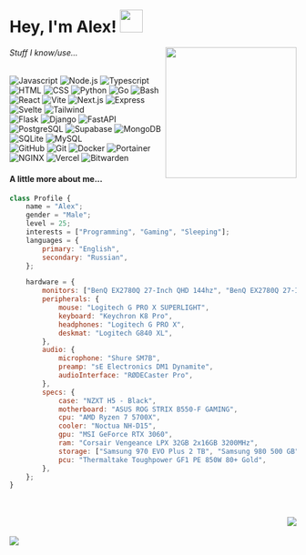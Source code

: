 <h1> Hey, I'm Alex! <img src="https://cdn.discordapp.com/emojis/950042987889561610.webp" width="40"></h1>
<img align='right' src="https://i.imgur.com/mBtjO7J.png" width="230">

###### Stuff I know/use...
![Javascript](https://img.shields.io/badge/-Javascript-05122A?style=flat&logo=javascript)
![Node.js](https://img.shields.io/badge/-Node.js-05122A?style=flat&logo=node.js)
![Typescript](https://img.shields.io/badge/-Typescript-05122A?style=flat&logo=typescript)
![HTML](https://img.shields.io/badge/-HTML-05122A?style=flat&logo=HTML5)
![CSS](https://img.shields.io/badge/-CSS-05122A?style=flat&logo=CSS3)
![Python](https://img.shields.io/badge/-Python-05122A?style=flat&logo=python)
![Go](https://img.shields.io/badge/-Go-05122A?style=flat&logo=go)
![Bash](https://img.shields.io/badge/-Bash-05122A?style=flat&logo=gnubash)<br>
![React](https://img.shields.io/badge/-React-05122A?style=flat&logo=react)
![Vite](https://img.shields.io/badge/-Vite-05122A?style=flat&logo=vite)
![Next.js](https://img.shields.io/badge/-Next.js-05122A?style=flat&logo=next.js)
![Express](https://img.shields.io/badge/-Express-05122A?style=flat&logo=express)
![Svelte](https://img.shields.io/badge/-Svelte-05122A?style=flat&logo=svelte)
![Tailwind](https://img.shields.io/badge/-Tailwind-05122A?style=flat&logo=tailwindcss)<br>
![Flask](https://img.shields.io/badge/-Flask-05122A?style=flat&logo=flask)
![Django](https://img.shields.io/badge/-Django-05122A?style=flat&logo=django)
![FastAPI](https://img.shields.io/badge/-FastAPI-05122A?style=flat&logo=fastapi)<br>
![PostgreSQL](https://img.shields.io/badge/-PostgreSQL-05122A?style=flat&logo=postgresql)
![Supabase](https://img.shields.io/badge/-Supabase-05122A?style=flat&logo=supabase)
![MongoDB](https://img.shields.io/badge/-MongoDB-05122A?style=flat&logo=mongodb)
![SQLite](https://img.shields.io/badge/-SQLite-05122A?style=flat&logo=sqlite)
![MySQL](https://img.shields.io/badge/-MySQL-05122A?style=flat&logo=mysql)<br>
![GitHub](https://img.shields.io/badge/-GitHub-05122A?style=flat&logo=github)
![Git](https://img.shields.io/badge/-Git-05122A?style=flat&logo=git)
![Docker](https://img.shields.io/badge/-Docker-05122A?style=flat&logo=docker)
![Portainer](https://img.shields.io/badge/-Portainer-05122A?style=flat&logo=portainer)
![NGINX](https://img.shields.io/badge/-NGINX-05122A?style=flat&logo=nginx)
![Vercel](https://img.shields.io/badge/-Vercel-05122A?style=flat&logo=vercel)
![Bitwarden](https://img.shields.io/badge/-Bitwarden-05122A?style=flat&logo=bitwarden)

#### A little more about me...  

```javascript
class Profile {
	name = "Alex";
	gender = "Male";
	level = 25;
	interests = ["Programming", "Gaming", "Sleeping"];
	languages = {
		primary: "English",
		secondary: "Russian",
	};

	hardware = {
		monitors: ["BenQ EX2780Q 27-Inch QHD 144hz", "BenQ EX2780Q 27-Inch QHD 144hz"],
		peripherals: {
			mouse: "Logitech G PRO X SUPERLIGHT",
			keyboard: "Keychron K8 Pro",
			headphones: "Logitech G PRO X",
			deskmat: "Logitech G840 XL",
		},
		audio: {
			microphone: "Shure SM7B",
			preamp: "sE Electronics DM1 Dynamite",
			audioInterface: "RØDECaster Pro",
		},
		specs: {
			case: "NZXT H5 - Black",
			motherboard: "ASUS ROG STRIX B550-F GAMING",
			cpu: "AMD Ryzen 7 5700X",
			cooler: "Noctua NH-D15",
			gpu: "MSI GeForce RTX 3060",
			ram: "Corsair Vengeance LPX 32GB 2x16GB 3200MHz",
			storage: ["Samsung 970 EVO Plus 2 TB", "Samsung 980 500 GB"],
			pcu: "Thermaltake Toughpower GF1 PE 850W 80+ Gold",
		},
	};
}
```
<br>
<br>
<img align="right" src="https://morfixx-stats.vercel.app/api/top-langs/?username=nahsystemu&border_color=30363d&bg_color=0a0e12&theme=gotham">
<br>
<br>
<img align="left" src="https://morfixx-stats.vercel.app/api?username=nahsystemu&border_color=30363d&bg_color=0a0e12&show_icons=true&theme=gotham">
<br>
